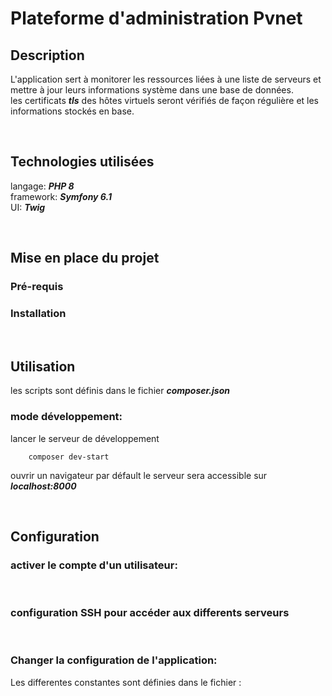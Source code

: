 # Plateforme d'administration Pvnet 

## Description 

  L'application sert à monitorer les ressources liées à une liste de serveurs et mettre à jour leurs informations système dans une base de données.   
 les certificats ***tls*** des  hôtes virtuels seront vérifiés de façon régulière  et les informations stockés en base.

  <br>

## Technologies utilisées 

langage: ***PHP 8***   
framework: ***Symfony 6.1***  
UI: ***Twig***

 <br>
 
## Mise en place du projet 

### Pré-requis

### Installation

  <br>

## Utilisation 
 
 les scripts sont définis dans le fichier ***composer.json***

### mode développement:
lancer le serveur de développement  
``` 
    composer dev-start
```
ouvrir un navigateur par défault le serveur sera accessible sur ***localhost:8000***

<br>

## Configuration 

###  activer le compte d'un utilisateur: 

<br>

### configuration SSH pour accéder aux differents serveurs 

<br>

### Changer la configuration de l'application: 
Les differentes constantes sont définies dans le fichier : 

<br>

